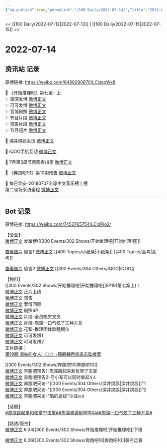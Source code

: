 ```yaml
---
{"dg-publish":true,"permalink":"/100 Daily/2022-07-14/","title":"2022-07-14","created":"2022-12-06T15:57:25.000+08:00","updated":"2023-01-09T17:24:39.597+08:00"}
---
```



<< [[100 Daily/2022-07-13\|2022-07-13]] | [[100 Daily/2022-07-15\|2022-07-15]] >>

# 2022-07-14

## 资讯站 记录

原博链接: https://weibo.com/6466290670/LCizeoWx8

💫 《开始推理吧》第七案 · 上  
✨ 深深发博 [微博正文](https://m.weibo.cn/6466290670/4791194192448083)  
✨ 可可发博 [微博正文](https://m.weibo.cn/6466290670/4791152563719488)  
✨ 官博剧照 [微博正文](https://m.weibo.cn/6466290670/4791077704304588)  
✨ 节目片段 [微博正文](https://m.weibo.cn/6466290670/4791252660519334)  
✨ 预告片段 [微博正文](https://m.weibo.cn/6466290670/4791092597753967)  
✨ 节目短片 [微博正文](https://m.weibo.cn/6466290670/4791194833392667)

💫 深井烧鹅采访 [微博正文](https://m.weibo.cn/6466290670/4791195207208934)

💫 iQOO手机互动 [微博正文](https://m.weibo.cn/6466290670/4791065845957276)

💫 7月第3周节目观看指南 [微博正文](https://m.weibo.cn/6466290670/4791195924695146)

💫 《奔跑吧10》第10期预告 [微博正文](https://m.weibo.cn/6466290670/4791214538495936)

💫 每日早安-20180707全球中文音乐榜上榜  
第二现场采访全程 [微博正文](https://m.weibo.cn/6466290670/4791050574499152)

---
## Bot 记录

原博链接: https://weibo.com/7452765754/LCidPio2r

【营业】  
[微博正文](https://weibo.com/1736988591/LCglt8N50) 发微博([[300 Events/302 Shows/开始推理吧\|开始推理吧]])

[查看图片](https://wx3.sinaimg.cn/large/0088n2Pggy1h46u0t886oj30vm0u041f.jpg) 留言1 [微博正文](https://weibo.com/1736988591/LC4evCwPO) [[400 Topics/小纸条\|小纸条]] [[400 Topics/高考\|高考]]

[查看图片](https://wx2.sinaimg.cn/large/0088n2Pggy1h46u109jkvj30yi0fcgmh.jpg) 留言2 [微博正文](https://weibo.com/6960161079/LC8Sa5fmf) [[300 Events/304 Others/iQOO\|iQOO]]

【物料】  
[[300 Events/302 Shows/开始推理吧\|开始推理吧]]EP19(第七案上)：  
[微博正文](https://weibo.com/2162247381/LCgdGDy1r) 正片上线  
[微博正文](https://weibo.com/2162247381/LCdAplL3R) 预告  
[微博正文](https://weibo.com/2162247381/LCg8JkZeT) 案情回顾  
[微博正文](https://weibo.com/2162247381/LCdgl3X2Y) 剧照4P  
[微博正文](https://weibo.com/2162247381/LCggVBRsF) 片段-全员唱穷叉叉  
[微博正文](https://weibo.com/2162247381/LCghSp1NK) 片段-周深一口气炫了三种方言  
[微博正文](https://weibo.com/2162247381/LCgxRuTNY) 花絮-推理团体验睡眠仪  
[微博正文](https://weibo.com/7736960489/LCecSgLPf) 可可发博1  
[微博正文](https://weibo.com/7736960489/LCgL92c8j) 可可发博2  
正片链接：  
[第19期 消失的女人Ⅰ（上）-郭麒麟再度直击坠楼案](https://weibo.cn/sinaurl?u=https%3A%2F%2Fv.qq.com%2Fx%2Fcover%2Fmzc00200ynivua7%2Fm0043xyihtx.html)

[[300 Events/302 Shows/奔跑吧10\|奔跑吧10]]  
[微博正文](https://weibo.com/5242381821/LCgqj5noy) 奔跑吧预告1-周深跳起来和张常宁击掌  
[微博正文](https://weibo.com/5242381821/LCgJfoyKI) 奔跑吧预告2-吕小军可以同时举起4人  
[微博正文](https://weibo.com/3758512144/LCg8O3GRs) 奔跑吧采访-"[[300 Events/304 Others/深井烧鹅\|深井烧鹅]]"1  
[微博正文](https://weibo.com/3758512144/LCg97xCxe) 奔跑吧采访-"[[300 Events/304 Others/深井烧鹅\|深井烧鹅]]"2  
[微博正文](https://weibo.com/1642904381/LCe0MlqeW) 奔跑吧采访-"酷的追综"沙溢cut

【话题】  
[#周深跳起来和张常宁击掌#](https://s.weibo.com/weibo?q=%23%E5%91%A8%E6%B7%B1%E8%B7%B3%E8%B5%B7%E6%9D%A5%E5%92%8C%E5%BC%A0%E5%B8%B8%E5%AE%81%E5%87%BB%E6%8E%8C%23)[#周深被逼到咩咩叫#](https://s.weibo.com/weibo?q=%23%E5%91%A8%E6%B7%B1%E8%A2%AB%E9%80%BC%E5%88%B0%E5%92%A9%E5%92%A9%E5%8F%AB%23)[#周深一口气炫了三种方言#](https://s.weibo.com/weibo?q=%23%E5%91%A8%E6%B7%B1%E4%B8%80%E5%8F%A3%E6%B0%94%E7%82%AB%E4%BA%86%E4%B8%89%E7%A7%8D%E6%96%B9%E8%A8%80%23)

【路透/饭拍】  
[微博正文](https://weibo.com/7495641082/LC9xAbnqd) 6.04[[300 Events/302 Shows/开始推理吧\|开始推理吧]]下班

[微博正文](https://weibo.com/6433509682/LCcmpqIOT) 6.26[[300 Events/302 Shows/奔跑吧10\|奔跑吧10]]弹弓远景
